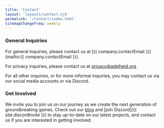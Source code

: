 ```yaml
---
title: 'Contact'
layout: 'layouts/contact.njk'
permalink: '/contact/index.html'
sitemapChangefreq: weekly
---
```


### General Inquiries

For general inquiries, please contact us at [{{ company.contactEmail }}](mailto:{{ company.contactEmail }}).

For privacy inquiries, please contact us at [privacy@adelheid.org](mailto:privacy@adelheid.org).

For all other inquiries, or for more informal inquiries, you may contact us via our social media accounts or via Discord.

### Get Involved

We invite you to join us on our journey as we create the next generation of groundbreaking games. Check out our [blog](/blog/) and [join Discord]({{ site.discordInvite }}) to stay up-to-date on our latest projects, and contact us if you are interested in getting involved.